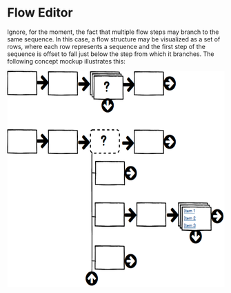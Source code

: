 # Flow Editor

Ignore, for the moment, the fact that multiple flow steps may branch to the same sequence. In this case, a flow structure may be visualized as a set of rows, where each row represents a sequence and the first step of the sequence is offset to fall just below the step from which it branches. The following concept mockup illustrates this:

 <img src="images/StoryFlowsEditorMockup.png" alt="StoryFlows Editor Mockup" height="500" width="600"> 

